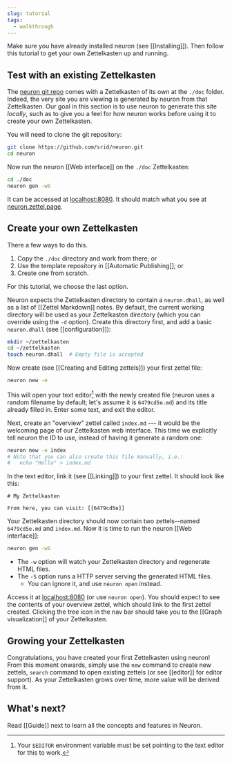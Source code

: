 ```yaml
---
slug: tutorial
tags:
  - walkthrough
---
```


Make sure you have already installed neuron (see [[Installing]]). Then follow this tutorial to get your own Zettelkasten up and running.

## Test with an existing Zettelkasten

The [neuron git repo](https://github.com/srid/neuron) comes with a Zettelkasten of its own at the `./doc` folder. Indeed, the very site you are viewing is generated by neuron from that Zettelkasten. Our goal in this section is to use neuron to generate this site *locally*, such as to give you a feel for how neuron works before using it to create your own Zettelkasten.

You will need to clone the git repository:

```bash
git clone https://github.com/srid/neuron.git
cd neuron
```

Now run the neuron [[Web interface]] on the `./doc` Zettelkasten:

```bash
cd ./doc
neuron gen -wS
```

It can be accessed at [localhost:8080](http://localhost:8080). It should match what you see at [neuron.zettel.page](https://neuron.zettel.page).

## Create your own Zettelkasten

There a few ways to do this.

1. Copy the `./doc` directory and work from there; or
1. Use the template repository in [[Automatic Publishing]]; or
1. Create one from scratch.

For this tutorial, we choose the last option.

Neuron expects the Zettelkasten directory to contain a `neuron.dhall`, as well as a list of [[Zettel Markdown]] notes. By default, the current working directory will be used as your Zettelkasten directory (which you can override using the `-d` option). Create this directory first, and add a basic `neuron.dhall` (see [[configuration]]):

```bash
mkdir ~/zettelkasten
cd ~/zettelkasten
touch neuron.dhall  # Empty file is accepted
```

Now create (see [[Creating and Editing zettels]]) your first zettel file:

```bash
neuron new -e
```

This will open your text editor[^editor] with the newly created file (neuron uses a random filename by default; let's assume it is `6479cd5e.md`) and its title already filled in. Enter some text, and exit the editor.

[^editor]: Your `$EDITOR` environment variable must be set pointing to the text editor for this to work.

Next, create an "overview" zettel called `index.md` --- it would be the welcoming page of our Zettelkasten web interface. This time we explicitly tell neuron the ID to use, instead of having it generate a random one:

```bash
neuron new -e index
# Note that you can also create this file manually, i.e.: 
#   echo "Hello" > index.md
```

In the text editor, link it (see [[Linking]]) to your first zettel. It should look like this:

```
# My Zettelkasten

From here, you can visit: [[6479cd5e]]
```

Your Zettelkasten directory should now contain two zettels--named `6479cd5e.md` and `index.md`.  Now it is time to run the neuron [[Web interface]]:

```bash
neuron gen -wS
```

* The `-w` option will watch your Zettelkasten directory and regenerate HTML files.
* The `-S` option runs a HTTP server serving the generated HTML files. 
  * You can ignore it, and use `neuron open` instead.

Access it at [localhost:8080](http://localhost:8080) (or use `neuron open`). You should expect to see the contents of your overview zettel, which should link to the first zettel created. Clicking the tree icon in the nav bar should take you to the [[Graph visualization]] of your Zettelkasten. 

## Growing your Zettelkasten

Congratulations, you have created your first Zettelkasten using neuron! From this moment onwards, simply use the `new` command to create new zettels, `search` command to open existing zettels (or see [[editor]] for editor support). As your Zettelkasten grows over time, more value will be derived from it.

## What's next?

Read [[Guide]] next to learn all the concepts and features in Neuron.
